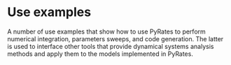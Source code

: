 # Use examples

A number of use examples that show how to use PyRates to perform numerical integration, parameters sweeps, and code generation.
The latter is used to interface other tools that provide dynamical systems analysis methods and apply them to the models implemented in PyRates.
